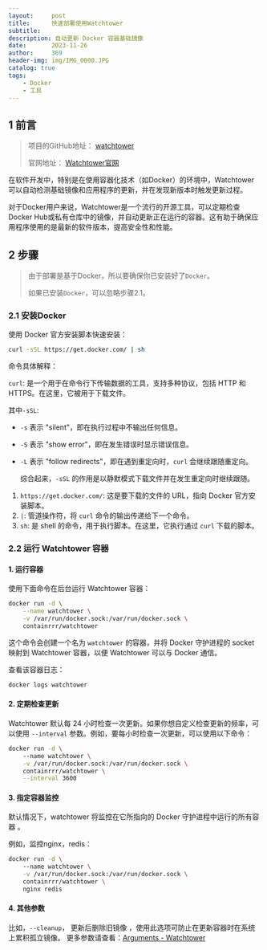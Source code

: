```yaml
---
layout:     post                       
title:      快速部署使用Watchtower
subtitle:   
description: 自动更新 Docker 容器基础镜像
date:       2023-11-26                
author:     369                        
header-img: img/IMG_0000.JPG     
catalog: true                       
tags:                               
    - Docker
    - 工具
---
```


## 1 前言

> 项目的GitHub地址： [watchtower](https://github.com/containrrr/watchtower) 
> 
> 官网地址： [Watchtower官网](https://containrrr.dev/watchtower/) 

在软件开发中，特别是在使用容器化技术（如Docker）的环境中，Watchtower可以自动检测基础镜像和应用程序的更新，并在发现新版本时触发更新过程。

对于Docker用户来说，Watchtower是一个流行的开源工具，可以定期检查Docker Hub或私有仓库中的镜像，并自动更新正在运行的容器。这有助于确保应用程序使用的是最新的软件版本，提高安全性和性能。

## 2 步骤

> 由于部署是基于Docker，所以要确保你已安装好了`Docker`。
> 
> 如果已安装`Docker`，可以忽略步骤2.1。

### 2.1 安装Docker

使用 Docker 官方安装脚本快速安装：

```bash
curl -sSL https://get.docker.com/ | sh
```

命令具体解释：

 `curl`: 是一个用于在命令行下传输数据的工具，支持多种协议，包括 HTTP 和 HTTPS。在这里，它被用于下载文件。 

其中`-sSL`: 

- `-s` 表示 "silent"，即在执行过程中不输出任何信息。

- `-S` 表示 "show error"，即在发生错误时显示错误信息。

- `-L` 表示 "follow redirects"，即在遇到重定向时，`curl` 会继续跟随重定向。
  
  综合起来，`-sSL` 的作用是以静默模式下载文件并在发生重定向时继续跟随。 
1. `https://get.docker.com/`: 这是要下载的文件的 URL，指向 Docker 官方安装脚本。
2. `|`: 管道操作符，将 `curl` 命令的输出传递给下一个命令。
3. `sh`: 是 shell 的命令，用于执行脚本。在这里，它执行通过 `curl` 下载的脚本。

### 2.2  **运行 Watchtower 容器**

#### 1. 运行容器

使用下面命令在后台运行  Watchtower 容器： 

```bash
docker run -d \
    --name watchtower \
    -v /var/run/docker.sock:/var/run/docker.sock \
    containrrr/watchtower
```

这个命令会创建一个名为 `watchtower` 的容器，并将 Docker 守护进程的 socket 映射到 Watchtower 容器，以便 Watchtower 可以与 Docker 通信。

查看该容器日志：

```bash
docker logs watchtower
```

#### 2. 定期检查更新

 Watchtower 默认每 24 小时检查一次更新。如果你想自定义检查更新的频率，可以使用 `--interval` 参数。例如，要每小时检查一次更新，可以使用以下命令： 

```bash
docker run -d \
    --name watchtower \
    -v /var/run/docker.sock:/var/run/docker.sock \
    containrrr/watchtower \
    --interval 3600
```

#### 3. 指定容器监控

默认情况下，watchtower 将监控在它所指向的 Docker 守护进程中运行的所有容器 。

例如，监控nginx，redis：

```bash
docker run -d \
    --name watchtower \
    -v /var/run/docker.sock:/var/run/docker.sock \
    containrrr/watchtower \
    nginx redis
```

#### 4. 其他参数

比如，`--cleanup`， 更新后删除旧镜像 ，使用此选项可防止在更新容器时在系统上累积孤立镜像。 更多参数请查看：[Arguments - Watchtower](https://containrrr.dev/watchtower/arguments/)


